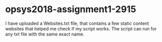 # opsys2018-assignment1-2915

I have uploaded a Websites.txt file, that contains a few static content websites that helped me check if my script works.
The script can run for any txt file with the same exact name.
